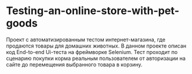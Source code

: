 # Testing-an-online-store-with-pet-goods
Проект с автоматизированным тестом интернет-магазина, где продаются товары для домашних животных. В данном проекте описан код End-to-end Ui-теста на фреймворке Selenium. Тест проходит по сценарию покупки корма реальным пользователем от авторизации на сайте до перемещения выбранного товара в корзину.
